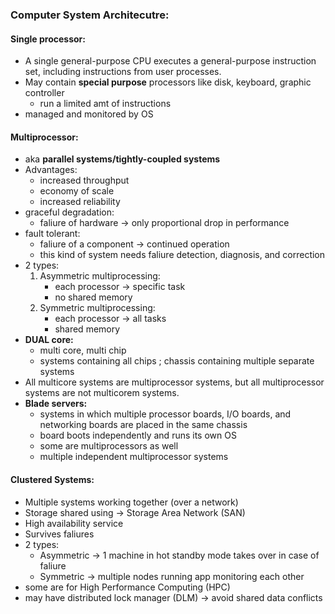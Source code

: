 ### Computer System Architecutre:
#### Single processor:
- A single general-purpose CPU executes a general-purpose instruction set, including instructions from user processes.
- May contain **special purpose** processors like disk, keyboard, graphic controller
	- run a limited amt of instructions
- managed and monitored by OS

#### Multiprocessor:
- aka **parallel systems/tightly-coupled systems**
- Advantages:
	-  increased throughput
	- economy of scale
	- increased reliability
- graceful degradation:
	- faliure of hardware -> only proportional drop in performance
- fault tolerant: 
	- faliure of a component -> continued operation 
	- this kind of system needs faliure detection, diagnosis, and correction
- 2 types:
	1. Asymmetric multiprocessing:
		- each processor -> specific task
		- no shared memory
	2. Symmetric multiprocessing: 
		- each processor -> all tasks
		- shared memory
- **DUAL core:**
	- multi core, multi chip
	- systems containing all chips ; chassis containing multiple separate systems
- All multicore systems are multiprocessor systems, but all multiprocessor systems are not multicorem systems.
- **Blade servers:**
	- systems in which multiple processor boards, I/O boards, and networking boards are placed in the same chassis
	- board boots independently and runs its own OS
	- some are multiprocessors as well
	- multiple independent multiprocessor systems

#### Clustered Systems:
- Multiple systems working together (over a network)
- Storage shared using -> Storage Area Network (SAN)
- High availability service
- Survives faliures
- 2 types:
	- Asymmetric -> 1 machine in hot standby mode takes over in case of faliure
	- Symmetric -> multiple nodes running app monitoring each other
- some are for High Performance Computing (HPC)
- may have distributed lock manager (DLM) -> avoid shared data conflicts